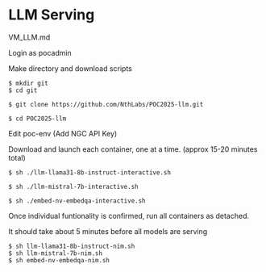 # LLM Serving

VM_LLM.md

Login as pocadmin

Make directory and download scripts

```
$ mkdir git
$ cd git

$ git clone https://github.com/NthLabs/POC2025-llm.git

$ cd POC2025-llm
```

Edit poc-env (Add NGC API Key)

Download and launch each container, one at a time. (approx 15-20 minutes total)

```
$ sh ./llm-llama31-8b-instruct-interactive.sh

$ sh ./llm-mistral-7b-interactive.sh

$ sh ./embed-nv-embedqa-interactive.sh
```

Once individual funtionality is confirmed, run all containers as detached.

It should take about 5 minutes before all models are serving

```
$ sh llm-llama31-8b-instruct-nim.sh
$ sh llm-mistral-7b-nim.sh 
$ sh embed-nv-embedqa-nim.sh
```
